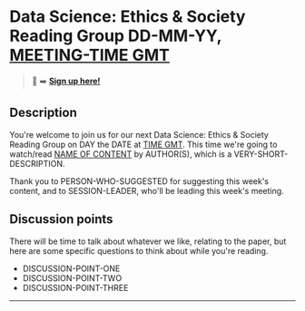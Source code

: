 # Data Science: Ethics & Society Reading Group DD-MM-YY, [MEETING-TIME GMT](LINK-TO-TIMEDATE)

<!-- 
TODO:
- [ ] Change to a new branch (e.g. MM-YY-session)
- [ ] Remove sign up link from previous session
- [ ] Copy this template to Sessions/YEAR/MM-YY-session.md (put in actual year + date)
- [ ] Put in the Event time on: https://www.timeanddate.com/worldclock/fixedform.html and copy result to LINK-TO-TIMEDATE
- [ ] Change all ALL-CAPS placeholders in this form
- [ ] Add link to the new file in SESSIONS.md
- [ ] Pull request!
- [ ] Create the shareable event invite and copy and paste this info over
- [ ] Maybe tweet it? #DSEthicsGroup #GovDataScience

Usual time 12:00-13:00
-->

> 📝 :arrow_right: [**Sign up here!**](LINK-TO-SIGNUP)

## Description

You're welcome to join us for our next Data Science: Ethics & Society Reading Group on DAY the DATE at [TIME GMT](LINK-TO-TIMEDATE). This time we're going to watch/read [NAME OF CONTENT](LINK-TO-CONTENT) by AUTHOR(S), which is a VERY-SHORT-DESCRIPTION.

Thank you to PERSON-WHO-SUGGESTED for suggesting this week's content, and to SESSION-LEADER, who'll be leading this week's meeting.

## Discussion points

There will be time to talk about whatever we like, relating to the paper, but here are some specific questions to think about while you're reading.

- DISCUSSION-POINT-ONE
- DISCUSSION-POINT-TWO
- DISCUSSION-POINT-THREE

---

<!--

## Meeting notes

### Who came
Number of people:

### What did we think?
Notes here!
Shall we email the author? If so, who'll send the email?

-->
